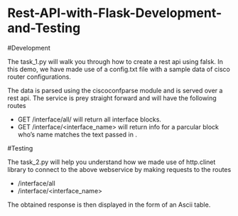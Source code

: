 # Rest-API-with-Flask-Development-and-Testing

#Development

The task_1.py will walk you through how to create a rest api using falsk.
In this demo, we have made use of a config.txt file with a sample data of cisco 
router configurations.

The data is parsed using the ciscoconfparse module and is served over a rest api.
The service is prey straight forward and will have the following routes 

  - GET /interface/all/ will return all interface blocks.
  - GET /interface/<interface_name> will return info for a parcular block who’s name matches the text passed in <name>.


#Testing

The task_2.py will help you understand how we made use of http.clinet library
to connect to the above webservice by making requests to the routes 
   - /interface/all 
   - /interface/<interface_name>
  
The obtained response is then displayed in the form of an Ascii table.
